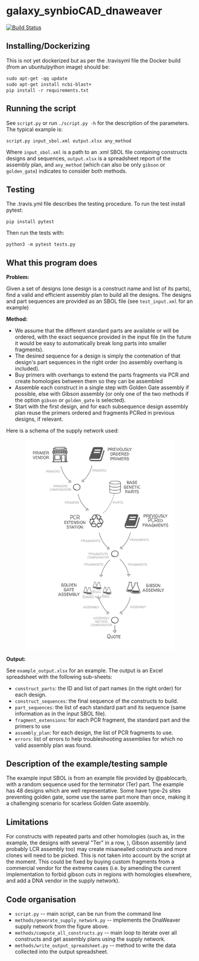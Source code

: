 # galaxy_synbioCAD_dnaweaver

[![Build Status](https://travis-ci.org/Edinburgh-Genome-Foundry/galaxy_synbiocad_dnaweaver.svg?branch=master)](https://travis-ci.org/Edinburgh-Genome-Foundry/galaxy_synbiocad_dnaweaver)

## Installing/Dockerizing

This is not yet dockerized but as per the .travisyml file the Docker build (from an ubuntu/python image) should be:

```
sudo apt-get -qq update
sudo apt-get install ncbi-blast+
pip install -r requirements.txt
```

## Running the script

See ``script.py`` or run ``./script.py -h`` for the description of the parameters.
The typical example is:

```
script.py input_sbol.xml output.xlsx any_method
```

Where ``input_sbol.xml`` is a path to an .xml SBOL file containing constructs designs and sequences, ``output.xlsx`` is a spreadsheet report of the assembly
plan, and ``any_method`` (which can also be only ``gibson`` or ``golden_gate``)
indicates to consider both methods.

## Testing

The .travis.yml file describes the testing procedure. To run the test install pytest:

```
pip install pytest
```

Then run the tests with:

```
python3 -m pytest tests.py
```

## What this program does

**Problem:**

Given a set of designs (one design is a construct name and list of
its parts), find a valid and efficient assembly plan to build all the designs.
The designs and part sequences are provided as an SBOL file
(see ``test_input.xml`` for an example)

**Method:**

- We assume that the different standard parts are available or will be ordered,
  with the exact sequence provided in the input file (in the future it would be easy to automatically break long parts into smaller fragments).
- The desired sequence for a design is simply the contenation of that design's part sequences in the right order (no assembly overhang is included).
- Buy primers with overhangs to extend the parts fragments via PCR and create   homologies between them so they can be assembled 
- Assemble each construct in a single step with Golden Gate assembly if possible, else with Gibson assembly (or only one of the two methods if the option ``gibson`` or ``golden_gate`` is selected).
- Start with the first design, and for each subsequence design assembly plan   reuse the primers ordered and fragments PCRed in previous designs, if   relevant.

Here is a schema of the supply network used:


<p align="center"><img width="400" src="docs/illustration.png"></p>

**Output:**

See ``example_output.xlsx`` for an example. The output is an Excel spreadsheet with the following sub-sheets:

- ``construct_parts``: the ID and list of part names (in the right order) for each design.
- ``construct_sequences``: the final sequence of the constructs to build.
- ``part_sequences``: the list of each standard part and its sequence (same information as in the input SBOL file).
- ``fragment_extensions``: for each PCR fragment, the standard part and the primers to use
- ``assembly_plan``: for each design, the list of PCR fragments to use. 
- ``errors``: list of errors to help troubleshooting assemblies for which no valid assembly plan was found.

## Description of the example/testing sample

The example input SBOL is from an example file provided by @pablocarb, with a random sequence used for the terminator (Ter) part. The example has 48 designs which are well representative. Some have type-2s sites preventing golden gate, some use the same part more than once, making it a challenging scenario for scarless Golden Gate assembly.

## Limitations

For constructs with repeated parts and other homologies (such as, in the example, the designs with several "Ter" in a row, ), Gibson assembly (and probably LCR assembly too) may create misanealled constructs and more clones will need to be picked. This is not taken into account by the script at the moment. This could be fixed by buying custom fragments from a commercial vendor for the extreme cases (i.e. by amending the current implementation to forbid gibson cuts in regions with homologies elsewhere, and add a DNA vendor in the supply network).

## Code organisation

- ``script.py`` -- main script, can be run from the command line
- ``methods/generate_supply_network.py`` -- implements the DnaWeaver supply network from the figure above.
- ``methods/compute_all_constructs.py`` -- main loop to iterate over all constructs and get assembly plans using the supply network.
- ``methods/write_output_spreadsheet.py`` -- method to write the data collected into the output spreadsheet.